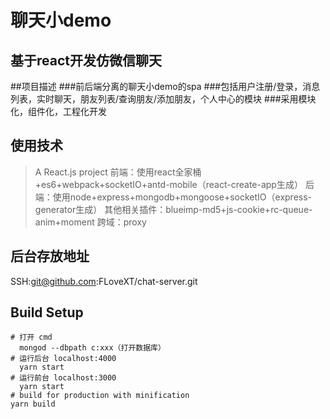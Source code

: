 # 聊天小demo
## 基于react开发仿微信聊天

##项目描述
###前后端分离的聊天小demo的spa
###包括用户注册/登录，消息列表，实时聊天，朋友列表/查询朋友/添加朋友，个人中心的模块
###采用模块化，组件化，工程化开发

## 使用技术
> A React.js project
> 前端：使用react全家桶+es6+webpack+socketIO+antd-mobile（react-create-app生成）
> 后端：使用node+express+mongodb+mongoose+socketIO（express-generator生成）
> 其他相关插件：blueimp-md5+js-cookie+rc-queue-anim+moment
> 跨域：proxy

## 后台存放地址
   SSH:git@github.com:FLoveXT/chat-server.git

## Build Setup

``` 项目运行
# 打开 cmd 
  mongod --dbpath c:xxx（打开数据库）
# 运行后台 localhost:4000
  yarn start
# 运行前台 localhost:3000
  yarn start
# build for production with minification
yarn build
```

